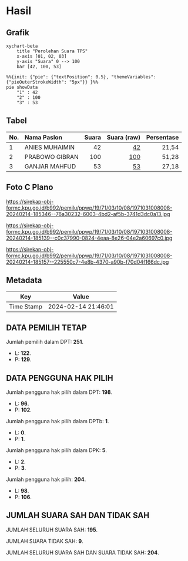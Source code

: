 # Hasil

## Grafik

```mermaid
xychart-beta
    title "Perolehan Suara TPS"
    x-axis [01, 02, 03]
    y-axis "Suara" 0 --> 100
    bar [42, 100, 53]
```

```mermaid
%%{init: {"pie": {"textPosition": 0.5}, "themeVariables": {"pieOuterStrokeWidth": "5px"}} }%%
pie showData
    "1" : 42
    "2" : 100
    "3" : 53
```

## Tabel

| No. | Nama Paslon    | Suara | Suara (raw) | Persentase |
|:--- |:-------------- | -----:| -----------:| ----------:|
| 1   | ANIES MUHAIMIN | 42    | [42][p-1]   | 21,54      |
| 2   | PRABOWO GIBRAN | 100   | [100][p-2]  | 51,28      |
| 3   | GANJAR MAHFUD  | 53    | [53][p-3]   | 27,18      |


[p-1]: https://github.com/gigit-pemilu/pemilu-2024-19-kepulauan-bangka-belitung/blob/main/pilpres/hitung-suara/sub/19-kepulauan-bangka-belitung/sub/71-kota-pangkal-pinang/sub/03-pangkal-balam/sub/1008-rejosari/sub/008-tps/sub/paslon-1.txt
[p-2]: https://github.com/gigit-pemilu/pemilu-2024-19-kepulauan-bangka-belitung/blob/main/pilpres/hitung-suara/sub/19-kepulauan-bangka-belitung/sub/71-kota-pangkal-pinang/sub/03-pangkal-balam/sub/1008-rejosari/sub/008-tps/sub/paslon-2.txt
[p-3]: https://github.com/gigit-pemilu/pemilu-2024-19-kepulauan-bangka-belitung/blob/main/pilpres/hitung-suara/sub/19-kepulauan-bangka-belitung/sub/71-kota-pangkal-pinang/sub/03-pangkal-balam/sub/1008-rejosari/sub/008-tps/sub/paslon-3.txt

## Foto C Plano

https://sirekap-obj-formc.kpu.go.id/b992/pemilu/ppwp/19/71/03/10/08/1971031008008-20240214-185346--76a30232-6003-4bd2-af5b-3741d3dc0a13.jpg

https://sirekap-obj-formc.kpu.go.id/b992/pemilu/ppwp/19/71/03/10/08/1971031008008-20240214-185139--c0c37990-0824-4eaa-8e26-04e2a60697c0.jpg

https://sirekap-obj-formc.kpu.go.id/b992/pemilu/ppwp/19/71/03/10/08/1971031008008-20240214-185157--225550c7-4e8b-4370-a90b-f70d04f166dc.jpg


## Metadata

| Key        | Value               |
| ---------- | ------------------- |
| Time Stamp | 2024-02-14 21:46:01 |


## DATA PEMILIH TETAP

Jumlah pemilih dalam DPT: **251**.
 * L: **122**.
 * P: **129**.

## DATA PENGGUNA HAK PILIH

Jumlah pengguna hak pilih dalam DPT: **198**.
 * L: **96**.
 * P: **102**.

Jumlah pengguna hak pilih dalam DPTb: **1**.
 * L: **0**.
 * P: **1**.

Jumlah pengguna hak pilih dalam DPK: **5**.
 * L: **2**.
 * P: **3**.

Jumlah pengguna hak pilih: **204**.
 * L: **98**.
 * P: **106**.

## JUMLAH SUARA SAH DAN TIDAK SAH

JUMLAH SELURUH SUARA SAH: **195**.

JUMLAH SUARA TIDAK SAH: **9**.

JUMLAH SELURUH SUARA SAH DAN SUARA TIDAK SAH: **204**.


